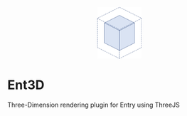 <p align="center">
<img src="https://raw.githubusercontent.com/muno9748/Ent3D/master/images/back_off.png" width="100px">
<h1>Ent3D</h1>
Three-Dimension rendering plugin for Entry using ThreeJS
</p>
<br>
